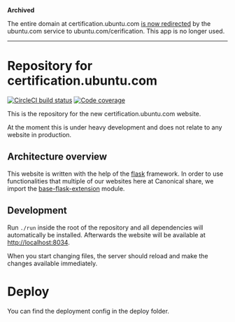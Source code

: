 **Archived**

The entire domain at certification.ubuntu.com [is now redirected](https://github.com/canonical/ubuntu.com/blob/main/konf/site.yaml#L385) by the ubuntu.com service to ubuntu.com/cerification. This app is no longer used.

---

# Repository for certification.ubuntu.com

[![CircleCI build status](https://circleci.com/gh/canonical-web-and-design/certification.ubuntu.com.svg?style=shield)](https://circleci.com/gh/canonical-web-and-design/certification.ubuntu.com)
[![Code coverage](https://codecov.io/gh/canonical-web-and-design/certification.ubuntu.com/branch/master/graph/badge.svg)](https://codecov.io/gh/canonical-web-and-design/certification.ubuntu.com)


This is the repository for the new certification.ubuntu.com website.

At the moment this is under heavy development and does not relate to any website in production.

## Architecture overview

This website is written with the help of the [flask](http://flask.pocoo.org/) framework. In order to use functionalities that multiple of our websites here at Canonical share, we import the [base-flask-extension](https://github.com/canonical-web-and-design/canonicalwebteam.flask-base) module.


## Development

Run `./run` inside the root of the repository and all dependencies will automatically be installed. Afterwards the website will be available at <http://localhost:8034>.

When you start changing files, the server should reload and make the changes available immediately.

# Deploy
You can find the deployment config in the deploy folder.
